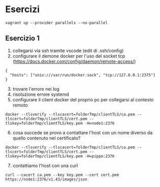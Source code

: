 # Esercizi
```
vagrant up --provider parallels --no-parallel
```

## Esercizio 1
1. collegarsi via ssh tramite vscode (edit di .ssh/config)
2. configurare il demone docker per l'uso del socket tcp (https://docs.docker.com/config/daemon/remote-access/)
```
{
  "hosts": ["unix:///var/run/docker.sock", "tcp://127.0.0.1:2375"]
}
```
3. trovare l'errore nei log
4. risoluzione errore systemd
5. configurare il client docker del proprio pc per collegarsi al contesto remoto

```
docker --tlsverify --tlscacert=folderTmp/clientTLS/ca.pem --tlscert=folderTmp/clientTLS/cert.pem --tlskey=folderTmp/clientTLS/key.pem -H=node1:2376
```
6. cosa succede se provo a contattare l'host con un nome diverso da quello contenuto nel certificato?

```
docker --tlsverify --tlscacert=folderTmp/clientTLS/ca.pem --tlscert=folderTmp/clientTLS/cert.pem --tlskey=folderTmp/clientTLS/key.pem -H=pippo:2376
```

7. contattiamo l'host con una curl

```
curl --cacert ca.pem --key key.pem --cert cert.pem https://node1:2376/v1.43/images/json
```